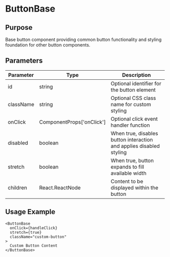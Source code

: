# ButtonBase

## Purpose
Base button component providing common button functionality and styling foundation for other button components.

## Parameters

| Parameter | Type | Description |
|-----------|------|-------------|
| id | string | Optional identifier for the button element |
| className | string | Optional CSS class name for custom styling |
| onClick | ComponentProps<typeof StyledButton>['onClick'] | Optional click event handler function |
| disabled | boolean | When true, disables button interaction and applies disabled styling |
| stretch | boolean | When true, button expands to fill available width |
| children | React.ReactNode | Content to be displayed within the button |

## Usage Example
```tsx
<ButtonBase 
  onClick={handleClick}
  stretch={true}
  className="custom-button"
>
  Custom Button Content
</ButtonBase>
```
